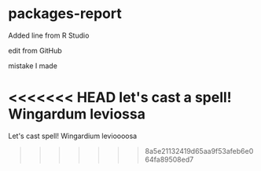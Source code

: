 # packages-report

Added line from R Studio
   
edit from GitHub

mistake I made 

<<<<<<< HEAD
let's cast a spell! Wingardum leviossa 
=======
Let's cast spell! Wingardium levioooosa
>>>>>>> 8a5e21132419d65aa9f53afeb6e064fa89508ed7
